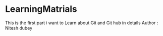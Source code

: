 # LearningMatrials
This is the first part i want to Learn about Git and Git hub in details 
Author : Nitesh dubey
